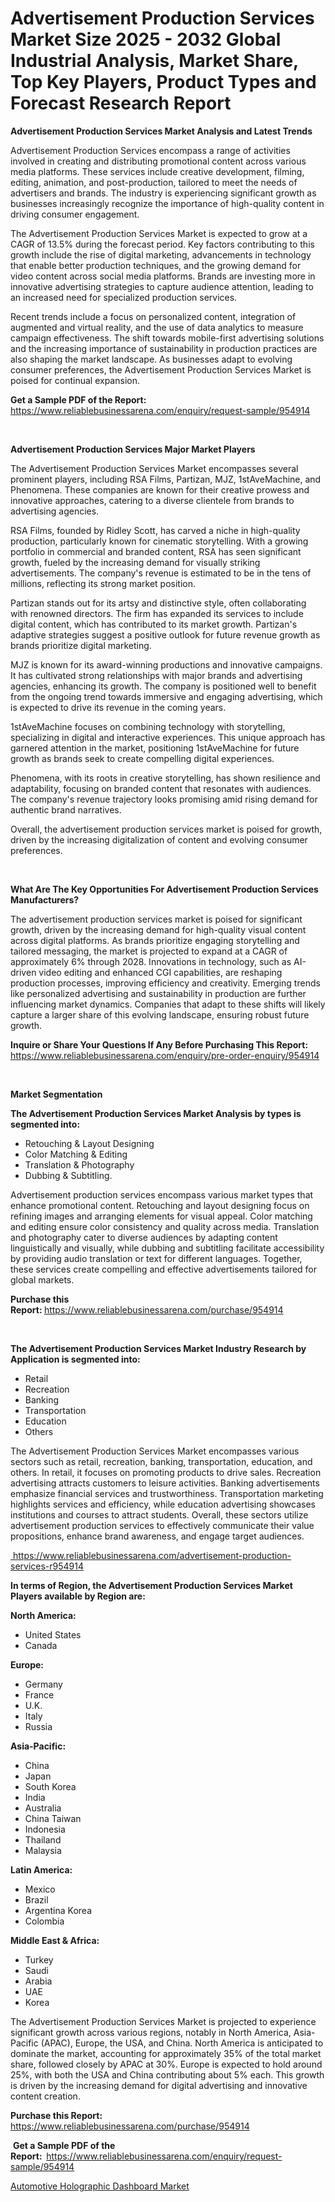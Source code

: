 <p><h1>Advertisement Production Services Market Size 2025 - 2032 Global Industrial Analysis, Market Share, Top Key Players, Product Types and Forecast Research Report</h1></p><p><strong>Advertisement Production Services Market Analysis and Latest Trends</strong></p>
<p><p>Advertisement Production Services encompass a range of activities involved in creating and distributing promotional content across various media platforms. These services include creative development, filming, editing, animation, and post-production, tailored to meet the needs of advertisers and brands. The industry is experiencing significant growth as businesses increasingly recognize the importance of high-quality content in driving consumer engagement.</p><p>The Advertisement Production Services Market is expected to grow at a CAGR of 13.5% during the forecast period. Key factors contributing to this growth include the rise of digital marketing, advancements in technology that enable better production techniques, and the growing demand for video content across social media platforms. Brands are investing more in innovative advertising strategies to capture audience attention, leading to an increased need for specialized production services.</p><p>Recent trends include a focus on personalized content, integration of augmented and virtual reality, and the use of data analytics to measure campaign effectiveness. The shift towards mobile-first advertising solutions and the increasing importance of sustainability in production practices are also shaping the market landscape. As businesses adapt to evolving consumer preferences, the Advertisement Production Services Market is poised for continual expansion.</p></p>
<p><strong>Get a Sample PDF of the Report:&nbsp;</strong> <a href="https://www.reliablebusinessarena.com/enquiry/request-sample/954914?utm_campaign=2805&utm_medium=2&utm_source=Github&utm_content=ia&utm_term=07032025&utm_id=advertisement-production-services">https://www.reliablebusinessarena.com/enquiry/request-sample/954914</a></p>
<p>&nbsp;</p>
<p><strong>Advertisement Production Services Major Market Players</strong></p>
<p><p>The Advertisement Production Services Market encompasses several prominent players, including RSA Films, Partizan, MJZ, 1stAveMachine, and Phenomena. These companies are known for their creative prowess and innovative approaches, catering to a diverse clientele from brands to advertising agencies.</p><p>RSA Films, founded by Ridley Scott, has carved a niche in high-quality production, particularly known for cinematic storytelling. With a growing portfolio in commercial and branded content, RSA has seen significant growth, fueled by the increasing demand for visually striking advertisements. The company's revenue is estimated to be in the tens of millions, reflecting its strong market position.</p><p>Partizan stands out for its artsy and distinctive style, often collaborating with renowned directors. The firm has expanded its services to include digital content, which has contributed to its market growth. Partizan's adaptive strategies suggest a positive outlook for future revenue growth as brands prioritize digital marketing.</p><p>MJZ is known for its award-winning productions and innovative campaigns. It has cultivated strong relationships with major brands and advertising agencies, enhancing its growth. The company is positioned well to benefit from the ongoing trend towards immersive and engaging advertising, which is expected to drive its revenue in the coming years.</p><p>1stAveMachine focuses on combining technology with storytelling, specializing in digital and interactive experiences. This unique approach has garnered attention in the market, positioning 1stAveMachine for future growth as brands seek to create compelling digital experiences. </p><p>Phenomena, with its roots in creative storytelling, has shown resilience and adaptability, focusing on branded content that resonates with audiences. The company's revenue trajectory looks promising amid rising demand for authentic brand narratives.</p><p>Overall, the advertisement production services market is poised for growth, driven by the increasing digitalization of content and evolving consumer preferences.</p></p>
<p>&nbsp;</p>
<p><strong>What Are The Key Opportunities For Advertisement Production Services Manufacturers?</strong></p>
<p><p>The advertisement production services market is poised for significant growth, driven by the increasing demand for high-quality visual content across digital platforms. As brands prioritize engaging storytelling and tailored messaging, the market is projected to expand at a CAGR of approximately 6% through 2028. Innovations in technology, such as AI-driven video editing and enhanced CGI capabilities, are reshaping production processes, improving efficiency and creativity. Emerging trends like personalized advertising and sustainability in production are further influencing market dynamics. Companies that adapt to these shifts will likely capture a larger share of this evolving landscape, ensuring robust future growth.</p></p>
<p><strong>Inquire or Share Your Questions If Any Before Purchasing This Report:</strong> <a href="https://www.reliablebusinessarena.com/enquiry/pre-order-enquiry/954914?utm_campaign=2805&utm_medium=2&utm_source=Github&utm_content=ia&utm_term=07032025&utm_id=advertisement-production-services">https://www.reliablebusinessarena.com/enquiry/pre-order-enquiry/954914</a></p>
<p>&nbsp;</p>
<p><strong>Market Segmentation</strong></p>
<p><strong>The Advertisement Production Services Market Analysis by types is segmented into:</strong></p>
<p><ul><li>Retouching & Layout Designing</li><li>Color Matching & Editing</li><li>Translation & Photography</li><li>Dubbing & Subtitling.</li></ul></p>
<p><p>Advertisement production services encompass various market types that enhance promotional content. Retouching and layout designing focus on refining images and arranging elements for visual appeal. Color matching and editing ensure color consistency and quality across media. Translation and photography cater to diverse audiences by adapting content linguistically and visually, while dubbing and subtitling facilitate accessibility by providing audio translation or text for different languages. Together, these services create compelling and effective advertisements tailored for global markets.</p></p>
<p><strong>Purchase this Report:&nbsp;</strong><a href="https://www.reliablebusinessarena.com/purchase/954914?utm_campaign=2805&utm_medium=2&utm_source=Github&utm_content=ia&utm_term=07032025&utm_id=advertisement-production-services">https://www.reliablebusinessarena.com/purchase/954914</a></p>
<p>&nbsp;</p>
<p><strong>The Advertisement Production Services Market Industry Research by Application is segmented into:</strong></p>
<p><ul><li>Retail</li><li>Recreation</li><li>Banking</li><li>Transportation</li><li>Education</li><li>Others</li></ul></p>
<p><p>The Advertisement Production Services Market encompasses various sectors such as retail, recreation, banking, transportation, education, and others. In retail, it focuses on promoting products to drive sales. Recreation advertising attracts customers to leisure activities. Banking advertisements emphasize financial services and trustworthiness. Transportation marketing highlights services and efficiency, while education advertising showcases institutions and courses to attract students. Overall, these sectors utilize advertisement production services to effectively communicate their value propositions, enhance brand awareness, and engage target audiences.</p></p>
<p><a href="https://www.reliablebusinessarena.com/advertisement-production-services-r954914?utm_campaign=2805&utm_medium=2&utm_source=Github&utm_content=ia&utm_term=07032025&utm_id=advertisement-production-services">&nbsp;https://www.reliablebusinessarena.com/advertisement-production-services-r954914</a></p>
<p><strong>In terms of Region, the Advertisement Production Services Market Players available by Region are:</strong></p>
<p>
    <p> <strong> North America: </strong>
        <ul>
            <li>United States</li>
            <li>Canada</li>
        </ul>
        </p> 
    <p> <strong> Europe: </strong>
        <ul>
            <li>Germany</li>
            <li>France</li>
            <li>U.K.</li>
            <li>Italy</li>
            <li>Russia</li>
        </ul>
        </p> 
    <p> <strong> Asia-Pacific: </strong>
        <ul>
            <li>China</li>
            <li>Japan</li>
            <li>South Korea</li>
            <li>India</li>
            <li>Australia</li>
            <li>China Taiwan</li>
            <li>Indonesia</li>
            <li>Thailand</li>
            <li>Malaysia</li>
        </ul>
        </p> 
    <p> <strong> Latin America: </strong>
        <ul>
            <li>Mexico</li>
            <li>Brazil</li>
            <li>Argentina Korea</li>
            <li>Colombia</li>
        </ul>
        </p> 
    <p> <strong> Middle East & Africa: </strong>
        <ul>
            <li>Turkey</li>
            <li>Saudi</li>
            <li>Arabia</li>
            <li>UAE</li>
            <li>Korea</li>
        </ul>
    </p>
    </p>
<p><p>The Advertisement Production Services Market is projected to experience significant growth across various regions, notably in North America, Asia-Pacific (APAC), Europe, the USA, and China. North America is anticipated to dominate the market, accounting for approximately 35% of the total market share, followed closely by APAC at 30%. Europe is expected to hold around 25%, with both the USA and China contributing about 5% each. This growth is driven by the increasing demand for digital advertising and innovative content creation.</p></p>
<p><strong>Purchase this Report: </strong><a href="https://www.reliablebusinessarena.com/purchase/954914?utm_campaign=2805&utm_medium=2&utm_source=Github&utm_content=ia&utm_term=07032025&utm_id=advertisement-production-services">https://www.reliablebusinessarena.com/purchase/954914</a></p>
<p>&nbsp;<strong>Get a Sample PDF of the Report:&nbsp;&nbsp;</strong><a href="https://www.reliablebusinessarena.com/enquiry/request-sample/954914?utm_campaign=2805&utm_medium=2&utm_source=Github&utm_content=ia&utm_term=07032025&utm_id=advertisement-production-services">https://www.reliablebusinessarena.com/enquiry/request-sample/954914</a></p>
<p><strong></strong></p>
<p><p><a href="https://github.com/raeezkenedz/Market-Research-Report-List-1/blob/main/automotive-holographic-dashboard-market.md?utm_campaign=2805&utm_medium=2&utm_source=Github&utm_content=ia&utm_term=07032025&utm_id=advertisement-production-services">Automotive Holographic Dashboard Market</a></p></p>